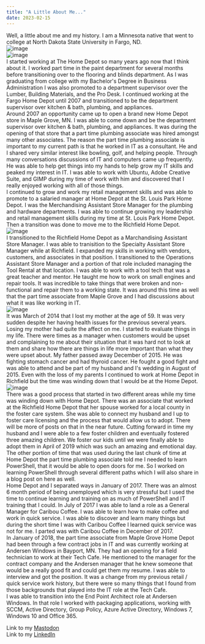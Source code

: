 ```yaml
---
title: "A Little About Me..."
date: 2023-02-15
---
```

Well, a little about me and my history. I am a Minnesota native that went to college at North Dakota State University in Fargo, ND.\
![image](https://universityinnovation.org/images/f/fb/NDSU.png)\
![image](https://www.american-stock-research.com/uploads/1/2/7/1/127111504/home-depot-5_orig.jpg)\
I started working at The Home Depot so many years ago now that I think about it. I worked part time in the paint department for several months before transitioning over to the flooring and blinds department. As I was graduating from college with my Bachelor's Degree in Business Administration I was also promoted to a department supervisor over the Lumber, Building Materials, and the Pro Desk. I continued working at the Fargo Home Depot until 2007 and transitioned to be the department supervisor over kitchen & bath, plumbing, and appliances.\
Around 2007 an opportunity came up to open a brand new Home Depot store in Maple Grove, MN. I was able to come down and be the department supervisor over kitchen & bath, plumbing, and appliances. It was during the opening of that store that a part time plumbing associate was hired amongst many other associates. The reason the part time plumbing associate is important to my current path is that he worked in IT as a consultant. He and I shared very similar interest like bowling, golf, and helping people. Through many conversations discussions of IT and computers came up frequently. He was able to help get things into my hands to help grow my IT skills and peaked my interest in IT.
I was able to work with Ubuntu, Adobe Creative Suite, and GIMP during my time of work with him and discovered that I really enjoyed working with all of those things.\
I continued to grow and work my retail management skills and was able to promote to a salaried manager at Home Depot at the St. Louis Park Home Depot. I was the Merchandising Assistant Store Manager for the plumbing and hardware departments. I was able to continue growing my leadership and retail management skills during my time at St. Louis Park Home Depot. Then a transition was done to move me to the Richfield Home Depot.\
![image](https://www.artisreit.com/files/2011/09/Home-Depot-at-Cedar-Point-e1328828081835.jpg)\
I transitioned to the Richfield Home Depot as a Marchandising Assistant Store Manager. I was able to tranisition to the Specialty Assistant Store Manager while at Richfield. I expanded my skills in working with vendors, customers, and associates in that position. I transitioned to the Operations Assistant Store Manager and a portion of that role included managing the Tool Rental at that location. I was able to work with a tool tech that was a great teacher and mentor. He taught me how to work on small engines and repair tools. It was incredible to take things that were broken and non-functional and repair them to a working state. It was around this time as well that the part time associate from Maple Grove and I had discussions about what it was like working in IT.\
![image](https://render.fineartamerica.com/images/images-profile-flow/350/images/artworkimages/medium/1/3-butterfly-james-knecht.jpg)\
It was March of 2014 that I lost my mother at the age of 59. It was very sudden despite her having health issues for the previous several years. Losing my mother had quite the affect on me. I started to evaluate things in my life. There were times as a manager when customers would be upset and complaining to me about their situation that it was hard not to look at them and share how there are things in life more important than what they were upset about. My father passed away December of 2015. He was fighting stomach cancer and had thyroid cancer. He fought a good fight and was able to attend and be part of my husband and I's wedding in August of 2015.
Even with the loss of my parents I continued to work at Home Depot in Richfield but the time was winding down that I would be at the Home Depot.\
![image](https://th.bing.com/th/id/OIP.0GjiDQLQWTEDfVDY_xuiQgHaHa?pid=ImgDet&rs=1)\
There was a good process that started in two different areas while my time was winding down with Home Depot. There was an associate that worked at the Richfield Home Depot that her spouse worked for a local county in the foster care system. She was able to connect my husband and I up to foster care licensing and the process that would allow us to adopt. There will be more of posts on that in the near future. Cutting forward in time my husband and I were able to a few foster children and eventually fostered three amazing children. We foster our kids until we were finally able to adopt them in April of 2019 which was such an amazing and emotional day.\
The other portion of time that was used during the last chunk of time at Home Depot the part time plumbing associate told me I needed to learn PowerShell, that it would be able to open doors for me. So I worked on learning PowerShell through several different paths which I will also share in a blog post on here as well.\
Home Depot and I separated ways in January of 2017. There was an almost 6 month period of being unemployed which is very stressful but I used the time to continue learning and training on as much of PowerShell and IT training that I could. In July of 2017 I was able to land a role as a General Manager for Caribou Coffee. I was able to learn how to make coffee and work in quick service. I was able to discover and learn many things but during the short time I was with Caribou Coffee I learned quick service was not for me. I parted was with Caribou Coffee in December of 2017.\
In January of 2018, the part time associate from Maple Grove Home Depot had been through a few contract jobs in IT and was currently working at Andersen Windows in Bayport, MN. They had an opening for a field technician to work at their Tech Cafe. He mentioned to the manager for the contract company and the Andersen manager that he knew someone that would be a really good fit and could get them my resume. I was able to interview and got the position. It was a change from my previous retail / quick service work history, but there were so many things that I found from those backgrounds that played into the IT role at the Tech Cafe.\
I was able to transition into the End Point Architect role at Andersen Windows. In that role I worked with packaging applications, working with SCCM, Active Directory, Group Policy, Azure Active Directory, Windows 7, Windows 10 and Office 365.

Link to my <a rel="me" href="https://tech.lgbt/@NathanHamblin_MI6">Mastodon</a>\
Link to my <a rel="me" href="https://www.linkedin.com/in/nathan-hamblin">LinkedIn</a>

